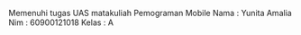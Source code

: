 Memenuhi tugas UAS matakuliah Pemograman Mobile
Nama   : Yunita Amalia
Nim    : 60900121018
Kelas  : A
